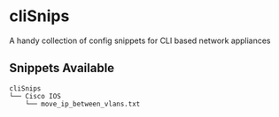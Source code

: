 # cliSnips
A handy collection of config snippets for CLI based network appliances

## Snippets Available
```
cliSnips
└── Cisco IOS
    └── move_ip_between_vlans.txt
```
